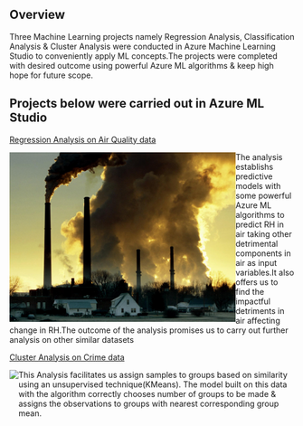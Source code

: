 
## Overview
Three Machine Learning projects namely Regression Analysis, Classification Analysis & Cluster Analysis  were conducted in Azure Machine Learning Studio to conveniently apply ML concepts.The projects were completed with desired outcome using powerful Azure ML algorithms & keep high hope for future scope.

## Projects below were carried out in Azure ML Studio

[Regression Analysis on Air Quality data](https://github.com/rakesh-upx/azure-ml)

<p align="center">
  <img src="airquality-regression-analysis/Air%20quality/177.ngsversion.1484334011811.adapt.1900.1.jpg",alt="neofetch" align="left" height="300px">
  </p>

The analysis establishs predictive models with some powerful Azure ML algorithms to predict RH in air taking other detrimental components in air as input variables.It also offers us to find the impactful detriments in air affecting change in RH.The outcome of the analysis promises us to carry out further analysis on other similar datasets





[Cluster Analysis on Crime data]("crime-data-cluster-analysis")


<p align="center">
  <img src="Images/baltimore-protest-27apr-police.jpg",alt="neofetch" align="left" height="300px">
  </p>
  
  
This Analysis facilitates us assign samples to groups based on similarity using an unsupervised technique(KMeans). The model built on this data with the algorithm correctly chooses number of groups to be made & assigns the observations to groups with nearest corresponding group mean.
  







